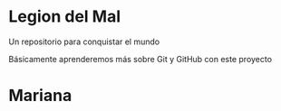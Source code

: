 # Legion del Mal
Un repositorio para conquistar el mundo

Básicamente aprenderemos más sobre Git y GitHub con este proyecto


# Mariana



